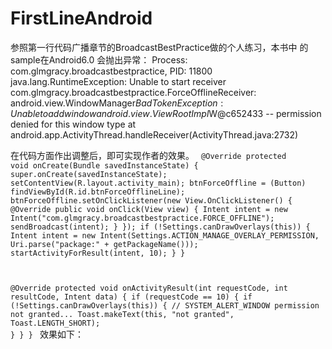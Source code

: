 # FirstLineAndroid


参照第一行代码广播章节的BroadcastBestPractice做的个人练习，本书中
的sample在Android6.0 会抛出异常：
 Process: com.glmgracy.broadcastbestpractice, PID: 11800
                  java.lang.RuntimeException: Unable to start receiver com.glmgracy.broadcastbestpractice.ForceOfflineReceiver: android.view.WindowManager$BadTokenException: Unable to add window android.view.ViewRootImpl$W@c652433 -- permission denied for this window type
                      at android.app.ActivityThread.handleReceiver(ActivityThread.java:2732)

在代码方面作出调整后，即可实现作者的效果。 
<code>
@Override
protected void onCreate(Bundle savedInstanceState) {
    super.onCreate(savedInstanceState);
    setContentView(R.layout.activity_main);
    btnForceOffline = (Button) findViewById(R.id.btnForceOfflineLine);
    btnForceOffline.setOnClickListener(new View.OnClickListener() {
        @Override
        public void onClick(View view) {
            Intent intent = new Intent("com.glmgracy.broadcastbestpractice.FORCE_OFFLINE");
            sendBroadcast(intent);
        }
    });
    if (!Settings.canDrawOverlays(this)) {
        Intent intent = new Intent(Settings.ACTION_MANAGE_OVERLAY_PERMISSION,
                Uri.parse("package:" + getPackageName()));
        startActivityForResult(intent, 10);
    }
}


@Override
protected void onActivityResult(int requestCode, int resultCode, Intent data) {
    if (requestCode == 10) {
        if (!Settings.canDrawOverlays(this)) {
            // SYSTEM_ALERT_WINDOW permission not granted...
            Toast.makeText(this, "not granted", Toast.LENGTH_SHORT);
        }
    }
}
</code>
效果如下：
<image src=""></image>
